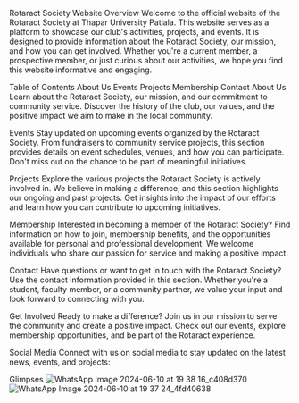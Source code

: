Rotaract Society Website
Overview
Welcome to the official website of the Rotaract Society at Thapar University Patiala. This website serves as a platform to showcase our club's activities, projects, and events. It is designed to provide information about the Rotaract Society, our mission, and how you can get involved. Whether you're a current member, a prospective member, or just curious about our activities, we hope you find this website informative and engaging.

Table of Contents
About Us
Events
Projects
Membership
Contact
About Us
Learn about the Rotaract Society, our mission, and our commitment to community service. Discover the history of the club, our values, and the positive impact we aim to make in the local community.

Events
Stay updated on upcoming events organized by the Rotaract Society. From fundraisers to community service projects, this section provides details on event schedules, venues, and how you can participate. Don't miss out on the chance to be part of meaningful initiatives.

Projects
Explore the various projects the Rotaract Society is actively involved in. We believe in making a difference, and this section highlights our ongoing and past projects. Get insights into the impact of our efforts and learn how you can contribute to upcoming initiatives.

Membership
Interested in becoming a member of the Rotaract Society? Find information on how to join, membership benefits, and the opportunities available for personal and professional development. We welcome individuals who share our passion for service and making a positive impact.

Contact
Have questions or want to get in touch with the Rotaract Society? Use the contact information provided in this section. Whether you're a student, faculty member, or a community partner, we value your input and look forward to connecting with you.

Get Involved
Ready to make a difference? Join us in our mission to serve the community and create a positive impact. Check out our events, explore membership opportunities, and be part of the Rotaract experience.

Social Media
Connect with us on social media to stay updated on the latest news, events, and projects:

Glimpses
![WhatsApp Image 2024-06-10 at 19 38 16_c408d370](https://github.com/Lishika3009/rotaractwebsite/assets/129992113/a6f7971a-04ee-48c2-ac32-ff2a84e00b0a)
![WhatsApp Image 2024-06-10 at 19 37 24_4fd40638](https://github.com/Lishika3009/rotaractwebsite/assets/129992113/e1c223ba-6e5a-4565-8f1a-5695bba458db)


